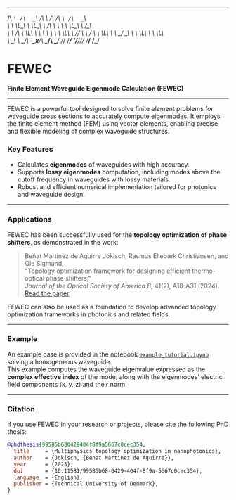  ____    ____    __      __  ____    ____      
/\  _`\ /\  _`\ /\ \  __/\ \/\  _`\ /\  _`\    
\ \ \L\_\ \ \L\_\ \ \/\ \ \ \ \ \L\_\ \ \/\_\  
 \ \  _\/\ \  _\L\ \ \ \ \ \ \ \  _\L\ \ \/_/_ 
  \ \ \/  \ \ \L\ \ \ \_/ \_\ \ \ \L\ \ \ \L\ \
   \ \_\   \ \____/\ `\___x___/\ \____/\ \____/
    \/_/    \/___/  '\/__//__/  \/___/  \/___/ 
                                              

# FEWEC
**Finite Element Waveguide Eigenmode Calculation (FEWEC)**

---

FEWEC is a powerful tool designed to solve finite element problems for waveguide cross sections to accurately compute eigenmodes. It employs the finite element method (FEM) using vector elements, enabling precise and flexible modeling of complex waveguide structures.

### Key Features

- Calculates **eigenmodes** of waveguides with high accuracy.
- Supports **lossy eigenmodes** computation, including modes above the cutoff frequency in waveguides with lossy materials.
- Robust and efficient numerical implementation tailored for photonics and waveguide design.

---

### Applications

FEWEC has been successfully used for the **topology optimization of phase shifters**, as demonstrated in the work:

> Beñat Martinez de Aguirre Jokisch, Rasmus Ellebæk Christiansen, and Ole Sigmund,  
> "Topology optimization framework for designing efficient thermo-optical phase shifters,"  
> *Journal of the Optical Society of America B*, 41(2), A18-A31 (2024).  
> [Read the paper](https://doi.org/10.1364/JOSAB.499979)

FEWEC can also be used as a foundation to develop advanced topology optimization frameworks in photonics and related fields.

---

### Example

An example case is provided in the notebook [`example_tutorial.ipynb`](./example_tutorial.ipynb) solving a homogeneous waveguide.  
This example computes the waveguide eigenvalue expressed as the **complex effective index** of the mode, along with the eigenmodes’ electric field components (x, y, z) and their norm.

---

### Citation

If you use FEWEC in your research or projects, please cite the following PhD thesis:

```bibtex
@phdthesis{99585b680429404f8f9a5667c0cec354,
  title     = {Multiphysics topology optimization in nanophotonics},
  author    = {Jokisch, {Benat Martinez de Aguirre}},
  year      = {2025},
  doi       = {10.11581/99585b68-0429-404f-8f9a-5667c0cec354},
  language  = {English},
  publisher = {Technical University of Denmark},
}
